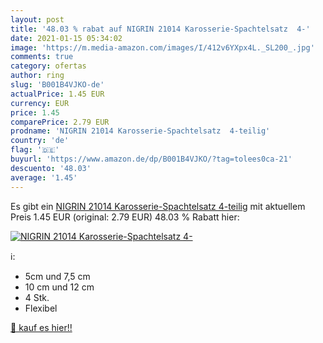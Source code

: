 ```yaml
---
layout: post
title: '48.03 % rabat auf NIGRIN 21014 Karosserie-Spachtelsatz  4-'
date: 2021-01-15 05:34:02
image: 'https://m.media-amazon.com/images/I/412v6YXpx4L._SL200_.jpg'
comments: true
category: ofertas
author: ring
slug: 'B001B4VJKO-de'
actualPrice: 1.45 EUR
currency: EUR
price: 1.45
comparePrice: 2.79 EUR
prodname: 'NIGRIN 21014 Karosserie-Spachtelsatz  4-teilig'
country: 'de'
flag: '🇩🇪'
buyurl: 'https://www.amazon.de/dp/B001B4VJKO/?tag=tolees0ca-21'
descuento: '48.03'
average: '1.45'
---
```


Es gibt ein [NIGRIN 21014 Karosserie-Spachtelsatz  4-teilig](https://www.amazon.de/dp/B001B4VJKO/?tag=tolees0ca-21) mit aktuellem Preis 1.45 EUR (original: 2.79 EUR) 48.03 % Rabatt hier:

[![NIGRIN 21014 Karosserie-Spachtelsatz  4-](https://m.media-amazon.com/images/I/412v6YXpx4L._SL200_.jpg)](https://www.amazon.de/dp/B001B4VJKO/?tag=tolees0ca-21)

ℹ️:

- 5cm und 7,5 cm
- 10 cm und 12 cm
- 4 Stk.
- Flexibel

[🛒 kauf es hier!!](https://www.amazon.de/dp/B001B4VJKO/?tag=tolees0ca-21)
